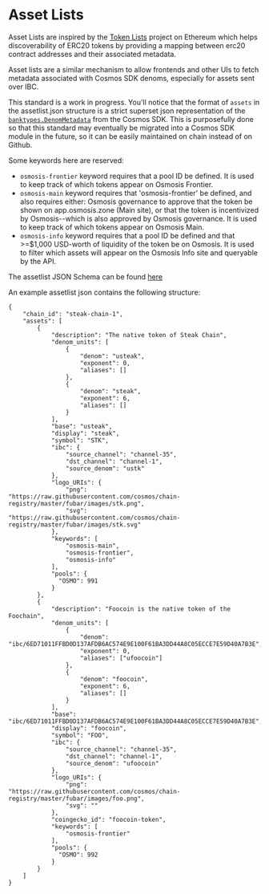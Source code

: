 # Asset Lists

Asset Lists are inspired by the [Token Lists](https://tokenlists.org/) project on Ethereum which helps discoverability of ERC20 tokens by providing a mapping between erc20 contract addresses and their associated metadata.

Asset lists are a similar mechanism to allow frontends and other UIs to fetch metadata associated with Cosmos SDK denoms, especially for assets sent over IBC.

This standard is a work in progress. You'll notice that the format of `assets` in the assetlist.json structure is a strict superset json representation of the [`banktypes.DenomMetadata`](https://docs.cosmos.network/master/architecture/adr-024-coin-metadata.html) from the Cosmos SDK. This is purposefully done so that this standard may eventually be migrated into a Cosmos SDK module in the future, so it can be easily maintained on chain instead of on Github.

Some keywords here are reserved: 
- `osmosis-frontier` keyword requires that a pool ID be defined. It is used to keep track of which tokens appear on Osmosis Frontier.
- `osmosis-main` keyword requires that 'osmosis-frontier' be defined, and also requires either: Osmosis governance to approve that the token be shown on app.osmosis.zone (Main site), or that the token is incentivized by Osmosis--which is also approved by Osmosis governance. It is used to keep track of which tokens appear on Osmosis Main.
- `osmosis-info` keyword requires that a pool ID be defined and that >=$1,000 USD-worth of liquidity of the token be on Osmosis. It is used to filter which assets will appear on the Osmosis Info site and queryable by the API.


The assetlist JSON Schema can be found [here](/assetlist.schema.json)

An example assetlist json contains the following structure:

```
{
    "chain_id": "steak-chain-1",
    "assets": [
        {
            "description": "The native token of Steak Chain",
            "denom_units": [
                {
                    "denom": "usteak",
                    "exponent": 0,
                    "aliases": []
                },
                {
                    "denom": "steak",
                    "exponent": 6,
                    "aliases": []
                }
            ],
            "base": "usteak",
            "display": "steak",
            "symbol": "STK",
            "ibc": {
                "source_channel": "channel-35",
                "dst_channel": "channel-1",
                "source_denom": "ustk"
            },
            "logo_URIs": {
                "png": "https://raw.githubusercontent.com/cosmos/chain-registry/master/fubar/images/stk.png",
                "svg": "https://raw.githubusercontent.com/cosmos/chain-registry/master/fubar/images/stk.svg"
            },
            "keywords": [
                "osmosis-main",
                "osmosis-frontier",
                "osmosis-info"
            ],
            "pools": {
              "OSMO": 991
            }
        },
        {
            "description": "Foocoin is the native token of the Foochain",
            "denom_units": [
                {
                    "denom": "ibc/6ED71011FFBD0D137AFDB6AC574E9E100F61BA3DD44A8C05ECCE7E59D40A7B3E",
                    "exponent": 0,
                    "aliases": ["ufoocoin"]
                },
                {
                    "denom": "foocoin",
                    "exponent": 6,
                    "aliases": []
                }
            ],
            "base": "ibc/6ED71011FFBD0D137AFDB6AC574E9E100F61BA3DD44A8C05ECCE7E59D40A7B3E",
            "display": "foocoin",
            "symbol": "FOO",
            "ibc": {
                "source_channel": "channel-35",
                "dst_channel": "channel-1",
                "source_denom": "ufoocoin"
            },
            "logo_URIs": {
                "png": "https://raw.githubusercontent.com/cosmos/chain-registry/master/fubar/images/foo.png",
                "svg": ""
            },
            "coingecko_id": "foocoin-token",
            "keywords": [
                "osmosis-frontier"
            ],
            "pools": {
              "OSMO": 992
            }
        }
    ]
}
```
